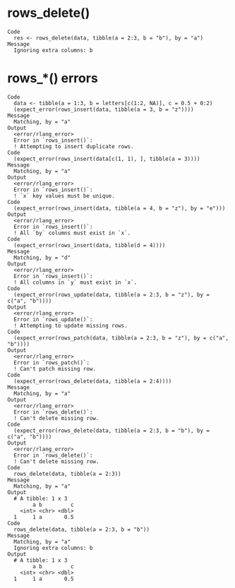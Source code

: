 # rows_delete()

    Code
      res <- rows_delete(data, tibble(a = 2:3, b = "b"), by = "a")
    Message
      Ignoring extra columns: b

# rows_*() errors

    Code
      data <- tibble(a = 1:3, b = letters[c(1:2, NA)], c = 0.5 + 0:2)
      (expect_error(rows_insert(data, tibble(a = 3, b = "z"))))
    Message
      Matching, by = "a"
    Output
      <error/rlang_error>
      Error in `rows_insert()`:
      ! Attempting to insert duplicate rows.
    Code
      (expect_error(rows_insert(data[c(1, 1), ], tibble(a = 3))))
    Message
      Matching, by = "a"
    Output
      <error/rlang_error>
      Error in `rows_insert()`:
      ! `x` key values must be unique.
    Code
      (expect_error(rows_insert(data, tibble(a = 4, b = "z"), by = "e")))
    Output
      <error/rlang_error>
      Error in `rows_insert()`:
      ! All `by` columns must exist in `x`.
    Code
      (expect_error(rows_insert(data, tibble(d = 4))))
    Message
      Matching, by = "d"
    Output
      <error/rlang_error>
      Error in `rows_insert()`:
      ! All columns in `y` must exist in `x`.
    Code
      (expect_error(rows_update(data, tibble(a = 2:3, b = "z"), by = c("a", "b"))))
    Output
      <error/rlang_error>
      Error in `rows_update()`:
      ! Attempting to update missing rows.
    Code
      (expect_error(rows_patch(data, tibble(a = 2:3, b = "z"), by = c("a", "b"))))
    Output
      <error/rlang_error>
      Error in `rows_patch()`:
      ! Can't patch missing row.
    Code
      (expect_error(rows_delete(data, tibble(a = 2:4))))
    Message
      Matching, by = "a"
    Output
      <error/rlang_error>
      Error in `rows_delete()`:
      ! Can't delete missing row.
    Code
      (expect_error(rows_delete(data, tibble(a = 2:3, b = "b"), by = c("a", "b"))))
    Output
      <error/rlang_error>
      Error in `rows_delete()`:
      ! Can't delete missing row.
    Code
      rows_delete(data, tibble(a = 2:3))
    Message
      Matching, by = "a"
    Output
      # A tibble: 1 x 3
            a b         c
        <int> <chr> <dbl>
      1     1 a       0.5
    Code
      rows_delete(data, tibble(a = 2:3, b = "b"))
    Message
      Matching, by = "a"
      Ignoring extra columns: b
    Output
      # A tibble: 1 x 3
            a b         c
        <int> <chr> <dbl>
      1     1 a       0.5

